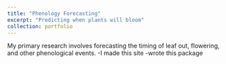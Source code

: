 ```yaml
---
title: "Phenology Forecasting"
excerpt: "Predicting when plants will bloom"
collection: portfolio
---
```


My primary research involves forecasting the timing of leaf out, flowering, and other phenological events. 
-I made this site
-wrote this package
